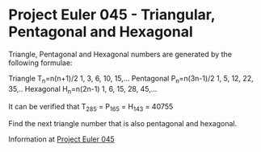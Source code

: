 # Project Euler 045 - Triangular, Pentagonal and Hexagonal

Triangle, Pentagonal and Hexagonal numbers are generated by the following formulae:

Triangle    T<sub>n</sub>=n(n+1)/2      1, 3, 6, 10, 15,...
Pentagonal  P<sub>n</sub>=n(3n-1)/2     1, 5, 12, 22, 35,..
Hexagonal   H<sub>n</sub>=n(2n-1)       1, 6, 15, 28, 45,...

It can be verified that T<sub>285</sub> = P<sub>165</sub> = H<sub>143</sub> = 40755

Find the next triangle number that is also pentagonal and hexagonal.

Information at [Project Euler 045](https://projecteuler.net/problem=45)